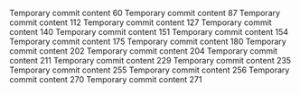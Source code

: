 Temporary commit content 60
Temporary commit content 87
Temporary commit content 112
Temporary commit content 127
Temporary commit content 140
Temporary commit content 151
Temporary commit content 154
Temporary commit content 175
Temporary commit content 180
Temporary commit content 202
Temporary commit content 204
Temporary commit content 211
Temporary commit content 229
Temporary commit content 235
Temporary commit content 255
Temporary commit content 256
Temporary commit content 270
Temporary commit content 271
